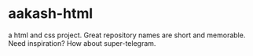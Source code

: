 # aakash-html
a html and css project. Great repository names are short and memorable. Need inspiration? How about super-telegram.
